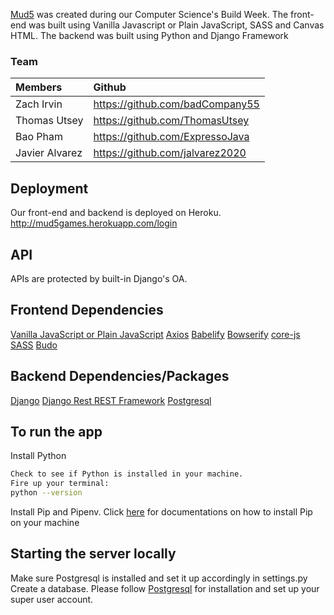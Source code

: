 [Mud5](http://mud5games.herokuapp.com/login) was created during our Computer Science's Build Week. The front-end was built using Vanilla Javascript or Plain JavaScript, SASS and Canvas HTML. The backend was built using Python and Django Framework

### Team

| Members        | Github                          |
| :------------- | :------------------------------ |
| Zach Irvin     | https://github.com/badCompany55 |
| Thomas Utsey   | https://github.com/ThomasUtsey  |
| Bao Pham       | https://github.com/ExpressoJava |
| Javier Alvarez | https://github.com/jalvarez2020 |

## Deployment

Our front-end and backend is deployed on Heroku.
http://mud5games.herokuapp.com/login

## API

APIs are protected by built-in Django's OA.

## Frontend Dependencies

[Vanilla JavaScript or Plain JavaScript](https://developer.mozilla.org/en-US/docs/Web/JavaScript)
[Axios](https://www.npmjs.com/package/axios)
[Babelify](https://github.com/babel/babelify)
[Bowserify](http://browserify.org/)
[core-js](https://www.npmjs.com/package/core-js?activeTab=readme)
[SASS](https://sass-lang.com/)
[Budo](https://www.npmjs.com/package/budo)

## Backend Dependencies/Packages

[Django](https://docs.djangoproject.com/en/2.2/)
[Django Rest REST Framework](https://www.django-rest-framework.org/)
[Postgresql](https://www.postgresql.org/)

## To run the app

Install Python

```bash
Check to see if Python is installed in your machine.
Fire up your terminal:
python --version

```

Install Pip and Pipenv. Click [here](https://docs.python-guide.org/dev/virtualenvs/) for documentations on how to install Pip on your machine

## Starting the server locally

Make sure Postgresql is installed and set it up accordingly in settings.py
Create a database. Please follow [Postgresql](https://www.postgresql.org/) for installation and set up your super user account.

```bash

```
